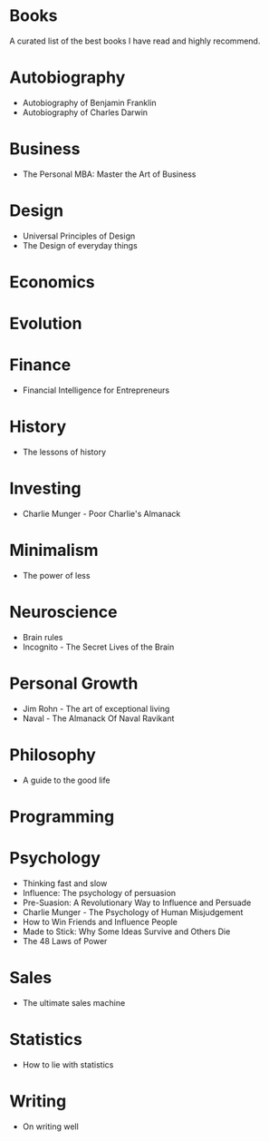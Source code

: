 # Books
A curated list of the best books I have read and highly recommend.

# Autobiography

* Autobiography of Benjamin Franklin
* Autobiography of Charles Darwin

# Business
* The Personal MBA: Master the Art of Business

# Design

* Universal Principles of Design
* The Design of everyday things

# Economics

# Evolution

# Finance
* Financial Intelligence for Entrepreneurs

# History
* The lessons of history

# Investing

* Charlie Munger - Poor Charlie's Almanack

# Minimalism
* The power of less

# Neuroscience
* Brain rules
* Incognito - The Secret Lives of the Brain

# Personal Growth

* Jim Rohn - The art of exceptional living
* Naval - The Almanack Of Naval Ravikant

# Philosophy
* A guide to the good life

# Programming

# Psychology
* Thinking fast and slow
* Influence: The psychology of persuasion
* Pre-Suasion: A Revolutionary Way to Influence and Persuade
* Charlie Munger - The Psychology of Human Misjudgement
* How to Win Friends and Influence People
* Made to Stick: Why Some Ideas Survive and Others Die
* The 48 Laws of Power

# Sales
* The ultimate sales machine

# Statistics
* How to lie with statistics

# Writing

* On writing well

